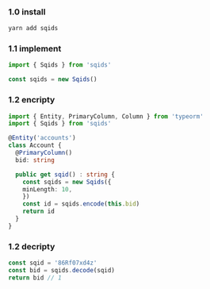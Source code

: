 ### 1.0 install

```bash
yarn add sqids
```

### 1.1 implement

```typescript
import { Sqids } from 'sqids'

const sqids = new Sqids()
```

### 1.2 encripty

```typescript
import { Entity, PrimaryColumn, Column } from 'typeorm'
import { Sqids } from 'sqids'

@Entity('accounts')
class Account {
  @PrimaryColumn()
  bid: string

  public get sqid() : string {
    const sqids = new Sqids({
    minLength: 10,
    })
    const id = sqids.encode(this.bid)
    return id 
  }
}
```

### 1.2 decripty

```typescript
const sqid = '86Rf07xd4z'
const bid = sqids.decode(sqid)
return bid // 1
```